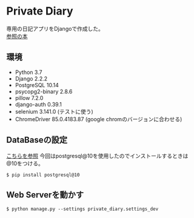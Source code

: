 # Private Diary
専用の日記アプリをDjangoで作成した。  
[参照の本](https://www.amazon.co.jp/%E5%8B%95%E3%81%8B%E3%81%97%E3%81%A6%E5%AD%A6%E3%81%B6-Python-Django%E9%96%8B%E7%99%BA%E5%85%A5%E9%96%80-NEXT-ONE/dp/4798162507/ref=asc_df_4798162507/?tag=jpgo-22&linkCode=df0&hvadid=343222257571&hvpos=&hvnetw=g&hvrand=15851572609106809943&hvpone=&hvptwo=&hvqmt=&hvdev=c&hvdvcmdl=&hvlocint=&hvlocphy=1009718&hvtargid=pla-848852189750&psc=1&th=1&psc=1)

## 環境
* Python 3.7
* Django 2.2.2
* PostgreSQL 10.14
* psycopg2-binary 2.8.6
* pillow 7.2.0
* django-auth 0.39.1
* selenium 3.141.0 (テストに使う)
* ChromeDriver 85.0.4183.87 (google chromのバージョンに合わせる)

## DataBaseの設定
[こちらを参照](https://qiita.com/kanzaki0507/items/12a2ef0b778250d699bd)
今回はpostgresql@10を使用したのでインストールするときは@10をつける。

    $ pip install postgresql@10

## Web Serverを動かす
    $ python manage.py --settings private_diary.settings_dev